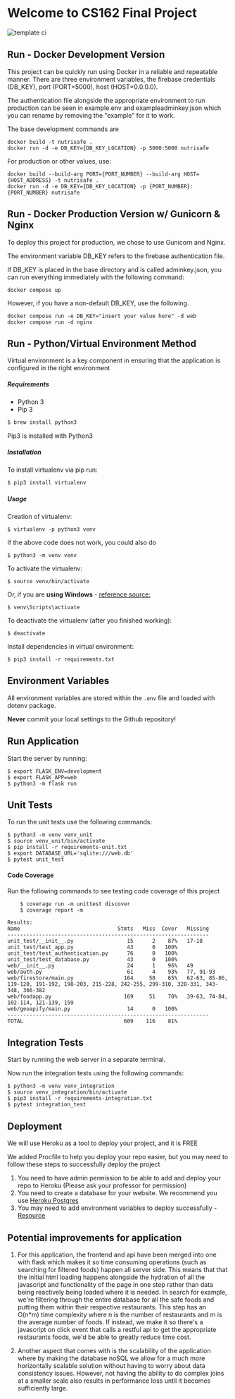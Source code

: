 # Welcome to CS162 Final Project

![template ci](https://github.com/minerva-schools/template-cs162/actions/workflows/ci.yaml/badge.svg)


## Run - Docker Development Version

This project can be quickly run using Docker in a reliable and repeatable manner. There are three environment variables, the firebase credentials (DB_KEY), port (PORT=5000), host (HOST=0.0.0.0). 

The authentication file alongside the appropriate environment to run production can be seen in example.env and exampleadminkey.json which you can rename by removing the "example" for it to work.

The base development commands are

```
docker build -t nutrisafe .
docker run -d -e DB_KEY={DB_KEY_LOCATION} -p 5000:5000 nutrisafe
```
For production or other values, use:
```
docker build --build-arg PORT={PORT_NUMBER} --build-arg HOST={HOST_ADDRESS} -t nutrisafe .
docker run -d -e DB_KEY={DB_KEY_LOCATION} -p {PORT_NUMBER}:{PORT_NUMBER} nutrisafe
```

## Run - Docker Production Version w/ Gunicorn & Nginx
To deploy this project for production, we chose to use Gunicorn and Nginx. 

The environment variable DB_KEY refers to the firebase authentication file.

If DB_KEY is placed in the base directory and is called adminkey.json, you can run everything immediately with the following command:
```
docker compose up
```
However, if you have a non-default DB_KEY, use the following.
```
docker compose run -e DB_KEY="insert your value here" -d web
docker compose run -d nginx
```
## Run - Python/Virtual Environment Method

Virtual environment is a key component in ensuring that the application is configured in the right environment

##### Requirements
* Python 3
* Pip 3

```bash
$ brew install python3
```

Pip3 is installed with Python3

##### Installation
To install virtualenv via pip run:
```bash
$ pip3 install virtualenv
```

##### Usage
Creation of virtualenv:

    $ virtualenv -p python3 venv

If the above code does not work, you could also do

    $ python3 -m venv venv

To activate the virtualenv:

    $ source venv/bin/activate

Or, if you are **using Windows** - [reference source:](https://stackoverflow.com/questions/8921188/issue-with-virtualenv-cannot-activate)

    $ venv\Scripts\activate

To deactivate the virtualenv (after you finished working):

    $ deactivate

Install dependencies in virtual environment:

    $ pip3 install -r requirements.txt

## Environment Variables

All environment variables are stored within the `.env` file and loaded with dotenv package.

**Never** commit your local settings to the Github repository!

## Run Application

Start the server by running:

    $ export FLASK_ENV=development
    $ export FLASK_APP=web
    $ python3 -m flask run

## Unit Tests
To run the unit tests use the following commands:

    $ python3 -m venv venv_unit
    $ source venv_unit/bin/activate
    $ pip install -r requirements-unit.txt
    $ export DATABASE_URL='sqlite:///web.db'
    $ pytest unit_test

#### Code Coverage

Run the following commands to see testing code coverage of this project

```
    $ coverage run -m unittest discover
    $ coverage report -m

Results:
Name                               Stmts   Miss  Cover   Missing
----------------------------------------------------------------
unit_test/__init__.py                 15      2    87%   17-18
unit_test/test_app.py                 43      0   100%
unit_test/test_authentication.py      76      0   100%
unit_test/test_database.py            43      0   100%
web/__init__.py                       24      1    96%   49
web/auth.py                           61      4    93%   77, 91-93
web/firestore/main.py                164     58    65%   62-63, 85-86, 119-120, 191-192, 198-203, 215-228, 242-255, 299-310, 328-331, 343-348, 366-382
web/foodapp.py                       169     51    70%   39-63, 74-84, 102-114, 121-139, 159
web/geoapify/main.py                  14      0   100%
----------------------------------------------------------------
TOTAL                                609    116    81%
```

## Integration Tests
Start by running the web server in a separate terminal.

Now run the integration tests using the following commands:

    $ python3 -m venv venv_integration
    $ source venv_integration/bin/activate
    $ pip3 install -r requirements-integration.txt
    $ pytest integration_test

## Deployment
We will use Heroku as a tool to deploy your project, and it is FREE

We added Procfile to help you deploy your repo easier, 
but you may need to follow these steps to successfully deploy the project

1. You need to have admin permission to be able to add and deploy your repo to Heroku 
(Please ask your professor for permission)
2. You need to create a database for your website. 
We recommend you use [Heroku Postgres](https://dev.to/prisma/how-to-setup-a-free-postgresql-database-on-heroku-1dc1)
3. You may need to add environment variables to deploy successfully - [Resource](https://devcenter.heroku.com/articles/config-vars#using-the-heroku-dashboard)


## Potential improvements for application 

1. For this application, the frontend and api have been merged into one with flask which makes it so time consuming operations
(such as searching for filtered foods) happen all server side. This means that that the initial html loading happens alongside
the hydration of all the javascript and functionality of the page in one step rather than data being reactively being loaded where it is needed. In search for example, we're filtering through the entire database for all the safe foods and putting them within their respective restaurants. This step has an O(n*m) time complexity where n is the number of restaurants and m is the average number of foods. If instead, we make it so there's a javascript on click event that calls a restful api to get the appropriate restaurants foods, we'd be able to greatly reduce time cost.

2. Another aspect that comes with is the scalability of the application where by making the database noSQL we allow for a much more horizontally scalable solution without having to worry about data consistency issues. However, not having the ability to do complex joins at a smaller scale also results in performance loss until it becomes sufficiently large.

